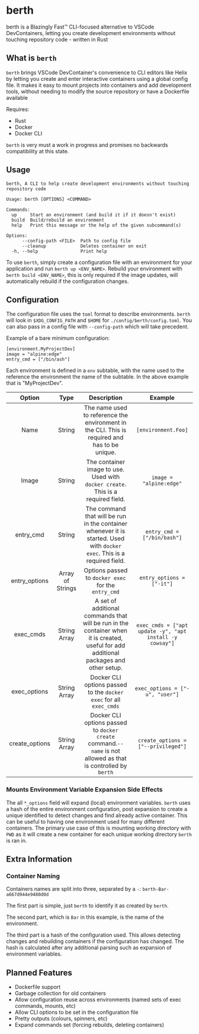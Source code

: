  # berth
berth is a Blazingly Fast™ CLI-focused alternative to VSCode DevContainers, letting you create development environments without touching repository code - written in Rust

## What is `berth`
`berth` brings VSCode DevContainer's convenience to CLI editors like Helix by letting you create and enter interactive containers using a global config file. It makes it easy to mount projects into containers and add development tools, without needing to modify the source repository or have a Dockerfile available

Requires:
- Rust 
- Docker
- Docker CLI

`berth` is very must a work in progress and promises no backwards compatibility at this state. 

## Usage

```
berth, A CLI to help create development environments without touching repository code

Usage: berth [OPTIONS] <COMMAND>

Commands:
  up     Start an environment (and build it if it doesn't exist)
  build  Build/rebuild an environment
  help   Print this message or the help of the given subcommand(s)

Options:
      --config-path <FILE>  Path to config file
      --cleanup             Deletes container on exit
  -h, --help                Print help
```

To use `berth`, simply create a configuration file with an environment for your application and run `berth up <ENV_NAME>`. Rebuild your environment with `berth build <ENV_NAME>`, this is only required if the image updates, will automatically rebuild if the configuration changes.  

## Configuration

The configuration file uses the `toml` format to describe environments. `berth` will look in `$XDG_CONFIG_PATH` and `$HOME` for `./config/berth/config.toml`. You can also pass in a config file with `--config-path` which will take precedent. 

Example of a bare minimum configuration:
```
[environment.MyProjectDev]
image = "alpine:edge"
entry_cmd = ["/bin/ash"]
```

Each environment is defined in a `env` subtable, with the name used to the reference the environment the name of the subtable. In the above example that is "MyProjectDev".

| Option | Type | Description | Example |
|:-:|:-:|:-:|:-:|
| Name | String | The name used to reference the  environment in the CLI. This is required  and has to be unique. | `[environment.Foo]`|
| Image | String | The container image to use. Used with `docker create`. This is a required field. | `image = "alpine:edge"` |
| entry_cmd | String|  The command that will be run in the container whenever it is started. Used with `docker exec`. This is a required field. | `entry_cmd = ["/bin/bash"]` |
| entry_options | Array of Strings | Options passed to `docker exec` for the `entry_cmd` | `entry_options = ["-it"]`|
| exec_cmds| String Array | A set of additional commands that will be run in the container when it is created, useful for add additional packages and other setup. | `exec_cmds = ["apt update -y", "apt install -y cowsay"]`|
| exec_options | String Array |  Docker CLI options passed to the `docker exec` for all `exec_cmds` | `exec_options = ["-u", "user"]`|
| create_options | String Array | Docker CLI options passed to `docker create` command.`--name` is not allowed as that is controlled by `berth`| `create_options = ["--privileged"]`|


### Mounts Environment Variable Expansion Side Effects

The all `*_options` field will expand (local) environment variables. `berth` uses a hash of the entire environment configuration, post expansion to create a unique identified to detect changes and find already active container. This can be useful to having one environment used for many different containers. The primary use case of this is mounting working directory with `PWD` as it will create a new container for each unique working directory `berth` is ran in.

## Extra Information

### Container Naming

Containers names are split into three, separated by a `-`:
`berth-Bar-a667d944e9480d0d`

The first part is simple, just `berth` to identify it as created by `berth`.

The second part, which is `Bar` in this example, is the name of the environment.

The third part is a hash of the configuration used. This allows detecting changes and rebuilding containers if the configuration has changed. The hash is calculated after any additional parsing such as expansion of environment variables.

## Planned Features

- Dockerfile support
- Garbage collection for old containers
- Allow configuration reuse across environments (named sets of exec commands, mounts, etc)
- Allow CLI options to be set in the configuration file
- Pretty outputs (colours, spinners, etc)
- Expand commands set (forcing rebuilds, deleting containers)